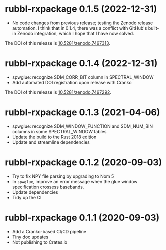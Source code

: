 # rubbl-rxpackage 0.1.5 (2022-12-31)

- No code changes from previous release; testing the Zenodo release
  automation. I think that in 0.1.4, there was a conflict with
  GitHub's built-in Zenodo integration, which I hope that I have
  now solved.

The DOI of this release is [10.5281/zenodo.7497313][vdoi].

[vdoi]: https://doi.org/10.5281/zenodo.7497313


# rubbl-rxpackage 0.1.4 (2022-12-31)

- spwglue: recognize SDM_CORR_BIT column in SPECTRAL_WINDOW
- Add automated DOI registration upon release with Cranko

The DOI of this release is [10.5281/zenodo.7497292][vdoi].

[vdoi]: https://doi.org/10.5281/zenodo.7497292


# rubbl-rxpackage 0.1.3 (2021-04-06)

- spwglue: recognize SDM_WINDOW_FUNCTION and SDM_NUM_BIN columns in some SPECTRAL_WINDOW tables
- Update the build to the Rust 2018 edition
- Update and streamline dependencies

# rubbl-rxpackage 0.1.2 (2020-09-03)

- Try to fix NPY file parsing by upgrading to Nom 5
- In `spwglue`, improve an error message when the glue window specification
  crossess basebands.
- Update dependencies
- Tidy up the CI

# rubbl-rxpackage 0.1.1 (2020-09-03)

- Add a Cranko-based CI/CD pipeline
- Tiny doc updates
- Not publishing to Crates.io


